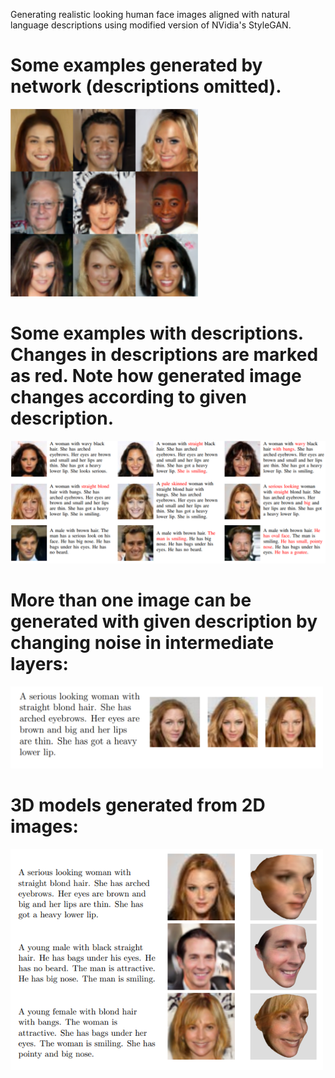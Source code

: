 Generating realistic looking human face images aligned with natural language descriptions using modified version of NVidia's StyleGAN.

# Some examples generated by network (descriptions omitted).
<img src="images/10.png" width="300">

# Some examples with descriptions. Changes in descriptions are marked as red. Note how generated image changes according to given description.
<img src="images/11.png" width="800">

# More than one image can be generated with given description by changing noise in intermediate layers:
<img src="images/1.png" width="500">

# 3D models generated from 2D images:
<img src="images/13.png" width="500">
